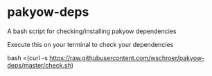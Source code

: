 # pakyow-deps
A bash script for checking/installing pakyow dependencies

Execute this on your terminal to check your dependencies

bash <(curl -s https://raw.githubusercontent.com/wschroer/pakyow-deps/master/check.sh)
